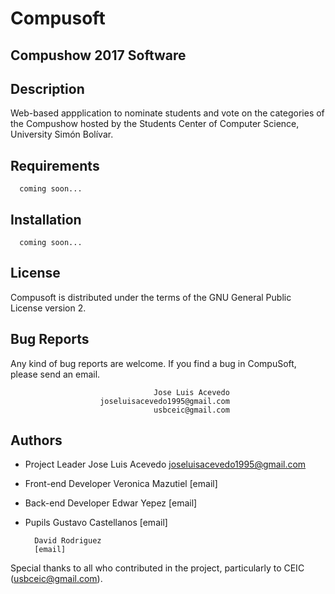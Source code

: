 # Compusoft
## Compushow 2017 Software

## Description
Web-based appplication to nominate students and vote on the categories of the Compushow hosted by the Students Center of Computer Science, University Simón Bolívar.

## Requirements
```
  coming soon...
```

## Installation
```
  coming soon...
```

## License
Compusoft is distributed under the terms of the GNU General
Public License version 2.

## Bug Reports
Any kind of bug reports are welcome.
If you find a bug in CompuSoft, please send an email.

                                    Jose Luis Acevedo
                        joseluisacevedo1995@gmail.com
                                    usbceic@gmail.com
                                    
## Authors
- Project Leader
        Jose Luis Acevedo
        joseluisacevedo1995@gmail.com
        
- Front-end Developer
        Veronica Mazutiel
        [email]
        
- Back-end Developer
        Edwar Yepez
        [email]
        
- Pupils
        Gustavo Castellanos
        [email]
        
        David Rodriguez
        [email]
        
Special thanks to all who contributed in the project, particularly to CEIC (usbceic@gmail.com).
